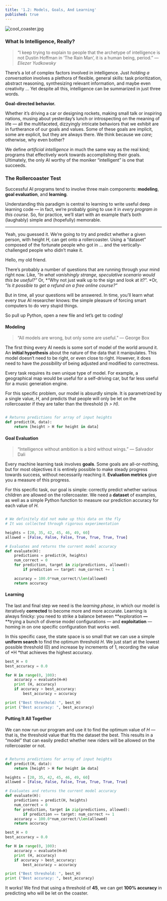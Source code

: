 ```yaml
---
title: '1.2: Models, Goals, And Learning'
published: true
---
```


![cool_coaster.jpg]({{site.baseurl}}/media/cool_coaster.jpg)


### What Is Intelligence, Really?

> “I keep trying to explain to people that the archetype of intelligence is not
> Dustin Hoffman in ‘The Rain Man’, it is a human being, period.”
> _— Eliezer Yudkowsky_

There’s a lot of complex factors involved in intelligence. Just *holding a
conversation* involves a plethora of flexible, general skills: task
prioritization, abstract reasoning, synthesizing relevant information, and maybe
even creativity … Yet despite all this, intelligence can be summarized in just
three words.

**Goal-directed behavior.**

Whether it’s driving a car or designing rockets, making small talk or inspiring
nations, musing about yesterday’s lunch or introspecting on the meaning of life
— all the multifaceted, dizzyingly intricate behaviors that we exhibit are in
furtherance of our goals and values. Some of these goals are implicit, some are
explicit, but they are always there. We think because we *care*; otherwise, why
even bother?

We define *artificial intelligence* in much the same way as the real kind;
programs that effectively work towards accomplishing their goals. Ultimately,
the only AI worthy of the moniker “intelligent” is one that succeeds.

### The Rollercoaster Test

Successful AI programs tend to involve three main components: **modeling**,
**goal evaluation**, and **learning**.

Understanding this paradigm is central to learning to write useful deep learning
code — in fact, we’re probably going to use it in *every program in this
course*. So, for practice, we’ll start with an example that’s both \(laughably\)
simple and \(hopefully\) memorable.

*****

Yeah, you guessed it. We’re going to try and predict whether a given person,
with height *H*, can get onto a rollercoaster. Using a “dataset” composed of the
fortunate people who got in … and the vertically-challenged people who didn’t
make it.

<span class="figcaption_hack">Hello, my old friend.</span>

There’s probably a number of questions that are running through your mind right
now. Like, *“In what vanishingly strange, speculative scenario would this be
useful?”* Or, *“Why not just walk up to the sign and look at it?”. *Or, *“Is it
possible to get a refund on a free online course?”*

But in time, all your questions will be answered. In time, you’ll learn what
every *true* AI researcher knows: the simple pleasure of forcing smart computers
to do very stupid things.

So pull up Python, open a new file and let’s get to coding!

#### Modeling

> “All models are wrong, but only some are useful.” — George Box

The first thing every AI needs is some sort of model of the world around it. An
**initial hypothesis** about the nature of the data that it manipulates. This
model doesn’t need to be right, or even close to right. However, it does need to
have the *possibility* of being adjusted and modified to correctness.

Every task requires its own unique type of model. For example, a geographical
map would be useful for a self-driving car, but far less useful for a music
generation engine.

For this specific problem, our model is absurdly simple. It is parametrized by a
single value, *H*, and predicts that people will only be let on the
rollercoaster if they are taller than the threshold \(*h > H\).*

~~~ python

# Returns predictions for array of input heights
def predict(H, data):
	return [height > H for height in data]

~~~


#### Goal Evaluation

> “Intelligence without ambition is a bird without wings.” — Salvador Dali

Every machine learning task involves **goals**. Some goals are all-or-nothing,
but for most objectives it is entirely possible to make steady progress towards
success, without necessarily reaching it. **Evaluation metrics** give you a
measure of this progress.

For this specific task, our goal is simple: correctly predict whether various
children are allowed on the rollercoaster. We need a **dataset** of examples, as
well as a simple Python function to measure our prediction accuracy for each
value of *H.*

~~~ python

# We definitely did not make up this data on the fly
# It was collected through rigorous experimentation

heights = [20, 35, 42, 45, 46, 49, 60]
allowed = [False, False, False, True, True, True, True]

# Evaluates and returns the current model accuracy
def evaluate(H):
	predictions = predict(H, heights)
	num_correct = 0
	for prediction, target in zip(predictions, allowed):
		if prediction == target: num_correct += 1

    accuracy = 100.0*num_correct/\len(allowed)
	return accuracy
~~~

#### Learning

The last and final step we need is the *learning phase*, in which our model is
iteratively **corrected** to become more and more accurate. Learning is always
finicky: you need to strike a balance between **exploration **—** **trying a
bunch of diverse model configurations — and **exploitation** — homing in on one
specific configuration that works well.

In this specific case, the state space is so small that we can use a simple
**uniform search** to find the optimum threshold *H*. We just start at the
lowest possible threshold (0) and increase by increments of 1, recording the
value of *H *that achieves the highest accuracy.

~~~ python
best_H = 0
best_accuracy = 0.0

for H in range(0, 100):
	accuracy = evaluate(H=H)
	print (H, accuracy)
	if accuracy > best_accuracy:
		best_accuracy = accuracy

print ("Best threshold: ", best_H)
print ("Best accuracy: ", best_accuracy)

~~~

#### Putting It All Together

We can now run our program and use it to find the optimum value of *H* — that
is, the threshold value that fits the dataset the best. This results in a
“model” that can easily predict whether new riders will be allowed on the
rollercoaster or not.

~~~ python

# Returns predictions for array of input heights
def predict(H, data):
	return [height > H for height in data]

heights = [20, 35, 42, 45, 46, 49, 60]
allowed = [False, False, False, True, True, True, True]

# Evaluates and returns the current model accuracy
def evaluate(H):
	predictions = predict(H, heights)
	num_correct = 0
	for prediction, target in zip(predictions, allowed):
		if prediction == target: num_correct += 1
    accuracy = 100.0*num_correct/\len(allowed)
	return accuracy

best_H = 0
best_accuracy = 0.0

for H in range(0, 100):
	accuracy = evaluate(H=H)
	print (H, accuracy)
	if accuracy > best_accuracy:
		best_accuracy = accuracy

print ("Best threshold: ", best_H)
print ("Best accuracy: ", best_accuracy)

~~~

It works! We find that using a threshold of **45**, we can get **100% accuracy**
in predicting who will be let on the coaster.
